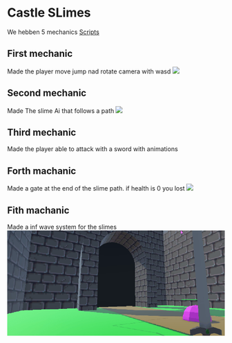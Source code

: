 # Castle SLimes
We hebben 5 mechanics
[Scripts](https://github.com/Jonah-Robojoon/Castle-Slimes/tree/main/Assets/Scripts)

## First mechanic
Made the player move jump nad rotate camera with wasd
![](Player.gif)

## Second mechanic
Made The slime Ai that follows a path
![](Slimes.gif)

## Third mechanic
Made the player able to attack with a sword with animations
## Forth machanic
Made a gate at the end of the slime path. if health is 0 you lost
![](Slimes-attack.gif)

## Fith machanic
Made a inf wave system for the slimes
![](Slimes-end.gif)
